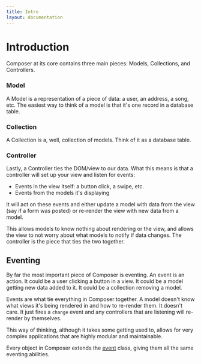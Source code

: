 ```yaml
---
title: Intro
layout: documentation
---
```


# Introduction

Composer at its core contains three main pieces: Models, Collections, and
Controllers.

### Model
A Model is a representation of a piece of data: a user, an address, a song, etc.
The easiest way to think of a model is that it's one record in a database table.

### Collection
A Collection is a, well, collection of models. Think of it as a database table.

### Controller
Lastly, a Controller ties the DOM/view to our data. What this means is that a
controller will set up your view and listen for events:

- Events in the view itself: a button click, a swipe, etc.
- Events from the models it's displaying

It will act on these events and either update a model with data from the view
(say if a form was posted) or re-render the view with new data from a model.

This allows models to know nothing about rendering or the view, and allows the
view to not worry about what models to notify if data changes. The controller is
the piece that ties the two together.

## Eventing

By far the most important piece of Composer is eventing. An event is an action.
It could be a user clicking a button in a view. It could be a model getting new
data added to it. It could be a collection removing a model.

Events are what tie everything in Composer together. A model doesn't know what
views it's being rendered in and how to re-render them. It doesn't care. It just
fires a `change` event and any controllers that are listening will re-render by
themselves.

This way of thinking, although it takes some getting used to, allows for very
complex applications that are highly modular and maintainable.

Every object in Composer extends the [event](/composer.js/docs/event) class,
giving them all the same eventing abilities.


